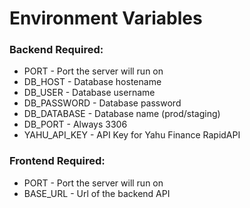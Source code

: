 # Environment Variables

### Backend Required:

* PORT - Port the server will run on
* DB_HOST - Database hostename
* DB_USER - Database username
* DB_PASSWORD - Database password
* DB_DATABASE - Database name (prod/staging)
* DB_PORT - Always 3306
* YAHU_API_KEY - API Key for Yahu Finance RapidAPI

### Frontend Required:

* PORT - Port the server will run on
* BASE_URL - Url of the backend API